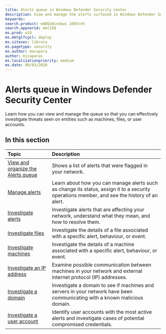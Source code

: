 ```yaml
---
title: Alerts queue in Windows Defender Security Center
description: View and manage the alerts surfaced in Windows Defender Security Center
keywords: 
search.product: eADQiWindows 10XVcnh
search.appverid: met150
ms.prod: w10
ms.mktglfcycl: deploy
ms.sitesec: library
ms.pagetype: security
ms.author: macapara
author: mjcaparas
ms.localizationpriority: medium
ms.date: 09/03/2018
---
```


# Alerts queue in Windows Defender Security Center
Learn how you can view and manage the queue so that you can effectively investigate threats seen on entities such as machines, files, or user accounts.


## In this section
Topic | Description 
:---|:---
[View and organize the Alerts queue](alerts-queue-windows-defender-advanced-threat-protection.md) | Shows a list of alerts that were flagged in your network.
[Manage alerts](manage-alerts-windows-defender-advanced-threat-protection.md) | Learn about how you can manage alerts such as change its status, assign it to a security operations member, and see the history of an alert.
[Investigate alerts](investigate-alerts-windows-defender-advanced-threat-protection.md)| Investigate alerts that are affecting your network, understand what they mean, and how to resolve them.
[Investigate files](investigate-files-windows-defender-advanced-threat-protection.md)| Investigate the details of a file associated with a specific alert, behaviour, or event. 
[Investigate machines](investigate-machines-windows-defender-advanced-threat-protection.md)| Investigate the details of a machine associated with a specific alert, behaviour, or event. 
[Investigate an IP address](investigate-ip-windows-defender-advanced-threat-protection.md) | Examine possible communication between machines in your network and external internet protocol (IP) addresses.
[Investigate a domain](investigate-domain-windows-defender-advanced-threat-protection.md) | Investigate a domain to see if machines and servers in your network have been communicating with a known malicious domain. 
[Investigate a user account](investigate-user-windows-defender-advanced-threat-protection.md) | Identify user accounts with the most active alerts and investigate cases of potential compromised credentials.  


